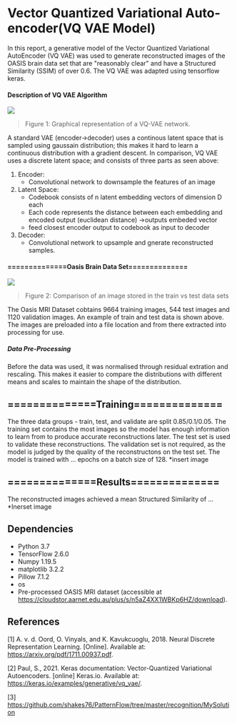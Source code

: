 # Vector Quantized Variational Auto-encoder(VQ VAE Model)

In this report, a generative model of the Vector Quantized Variational AutoEncoder (VQ VAE) was used to generate reconstructed images of the OASIS brain data set that are "reasonably clear" and have a Structured Similarity (SSIM) of over 0.6. The VQ VAE was adapted using tensorflow keras.

#### Description of VQ VAE Algorithm
![](https://miro.medium.com/max/1400/1*yRdNe3xi4f3KV6ULW7yArA.png)
>Figure 1: Graphical representation of a VQ-VAE network.

A standard VAE (encoder->decoder) uses a continous latent space that is sampled using gaussain distribution; this makes it hard to learn a continuous distribution with a gradient descent. In comparison, VQ VAE uses a discrete latent space; and consists of three parts as seen above:

1. Encoder:
    * Convolutional network to downsample the features of an image
2. Latent Space:
    * Codebook consists of n latent embedding vectors of dimension D each
    * Each code represents the distance between each embedding and encoded output (euclidean distance) ->outputs embeded vector
    * feed closest encoder output to codebook as input to decoder
3. Decoder:
    * Convolutional network to upsample and gnerate reconstructed samples.

#### ==============Oasis Brain Data Set==============
![](https://encrypted-tbn0.gstatic.com/images?q=tbn:ANd9GcRl7czOsj3uzWRQ6NT2ofed7QBsKiqrUq6Bsw&usqp=CAU)
>Figure 2: Comparison of an image stored in the train vs test data sets

The Oasis MRI Dataset cobtains 9664 training images, 544 test images and 1120 validation images.  An example of train and test data is shown above. The images are preloaded into a file location and from there extracted into processing for use.

##### Data Pre-Processing

Before the data was used, it was normalised through residual extration and rescaling. This makes it easier to compare the distributions with different means and scales to maintain the shape of the distribution. 

## ==============Training==============

The three data groups - train, test, and validate are split 0.85/0.1/0.05. The training set contains the most images so the model has enough information to learn from to produce accurate reconstructions later. The test set is used to validate these reconstructions. The validation set is not required, as the model is judged by the quality of the reconstructons on the test set. The model is trained with ... epochs on a batch size of 128.
*insert image

## ==============Results==============

The reconstructed images achieved a mean Structured Similarity of ...
*Inerset image
## Dependencies
* Python 3.7
* TensorFlow 2.6.0
* Numpy 1.19.5
* matplotlib 3.2.2
* Pillow 7.1.2
* os
* Pre-processed OASIS MRI dataset (accessible at https://cloudstor.aarnet.edu.au/plus/s/n5aZ4XX1WBKp6HZ/download).

## References
[1] A. v. d. Oord, O. Vinyals, and K. Kavukcuoglu, 2018. Neural Discrete Representation Learning. [Online]. Available at: https://arxiv.org/pdf/1711.00937.pdf.

[2] Paul, S., 2021. Keras documentation: Vector-Quantized Variational Autoencoders. [online] Keras.io. Available at: https://keras.io/examples/generative/vq_vae/.

[3] https://github.com/shakes76/PatternFlow/tree/master/recognition/MySolution
